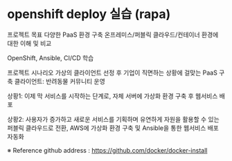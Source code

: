 # openshift deploy 실습 (rapa)

프로젝트 목표
다양한 PaaS 환경 구축
온프레미스/퍼블릭 클라우드/컨테이너 환경에 대한 이해 및 비교


OpenShift, Ansible, CI/CD 학습

프로젝트 시나리오
가상의 클라이언트 선정 후 기업이 직면하는 상황에 걸맞는 PaaS 구축
클라이언트: 반려동물 커뮤니티 운영


상황1: 이제 막 서비스를 시작하는 단계로, 자체 서버에 가상화 환경 구축 후 웹서비스 배포


상황2: 사용자가 증가하고 새로운 서비스를 기획하며 유연하게 자원을 활용할 수 있는 퍼블릭 클라우드로 전환, AWS에 가상화 환경 구축 및 Ansible을 통한 웹서비스 배포 자동화

※ Reference github address : https://github.com/docker/docker-install
